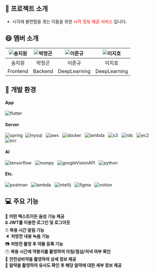 ## :bell: 프로젝트 소개

- 시각에 불편함을 겪는 이들을 위한 <span style="color:red"> 시각 정보 제공 서비스 </span> 입니다.

## :smile: 멤버 소개

| ![송지원](https://github.com/almaeng2/.github/assets/110841041/5f94f681-3b33-4b0b-badb-ea11b7abaf69) | ![박정곤](https://github.com/almaeng2/.github/assets/110841041/f326aa9b-f786-4597-94b1-7d2122dcaff8) | ![이준규](https://github.com/almaeng2/.github/assets/110841041/ad4e277e-03ac-46a6-8702-66117f0445c8) | ![이지호](https://github.com/almaeng2/.github/assets/110841041/27c052f8-53a8-4991-b350-6fd76825d5b8) |
|:---------------------------------------------------------------------------------------------------------:|:---------------------------------------------------------------------------------------------------------:|:---------------------------------------------------------------------------------------------------------:|:---------------------------------------------------------------------------------------------------------:|
|                                                    송지원                                                    |                                                    박정곤                                                    |                                                    이준규                                                    |                                                    이지호                                                    |
|                                                 Frontend                                                  |                                                  Backend                                                  |                                               DeepLearning                                                |                                               DeepLearning                                                |

## :deciduous_tree: 개발 환경

#### App
![flutter](https://img.shields.io/badge/flutter-02569B?style=for-the-badge&logo=flutter&logoColor=white) &nbsp;

#### Server
![spring](https://img.shields.io/badge/Spring-6DB33F?style=for-the-badge&logo=spring&logoColor=white)&nbsp;
![mysql](https://img.shields.io/badge/MySQL-00000F?style=for-the-badge&logo=mysql&logoColor=white) &nbsp;
![aws](https://img.shields.io/badge/aws-FF9900?style=for-the-badge&logo=amazon&logoColor=white) &nbsp;
![docker](https://img.shields.io/badge/DOCKER-527FFF?style=for-the-badge&logo=docker&logoColor=white) &nbsp;
![lambda](https://img.shields.io/badge/lambda-FF9900?style=for-the-badge&logo=awslambda&logoColor=white) &nbsp;
![s3](https://img.shields.io/badge/s3-569A31?style=for-the-badge&logoColor=white) &nbsp;
![rds](https://img.shields.io/badge/rds-527FFD?style=for-the-badge&logoColor=white) &nbsp;
![ec2](https://img.shields.io/badge/ec2-FFB71B?style=for-the-badge&logoColor=white) &nbsp;
![ecr](https://img.shields.io/badge/ecr-FF9900?style=for-the-badge&logoColor=white) &nbsp;

#### AI
![tensorflow](https://img.shields.io/badge/tensorflow-FF6F00?style=for-the-badge&logo=tensorflow&logoColor=white) &nbsp;
![numpy](https://img.shields.io/badge/numpy-013243?style=for-the-badge&logo=numpy&logoColor=white) &nbsp;
![googleVisionAPI](https://img.shields.io/badge/googleAPI-4285F4?style=for-the-badge&logo=googlecloud&logoColor=white) &nbsp;
![python](https://img.shields.io/badge/python-3776AB?style=for-the-badge&logo=python&logoColor=white) &nbsp;

#### Etc.
![postman](https://img.shields.io/badge/postman-FF6C37?style=for-the-badge&logo=postman&logoColor=white) &nbsp;
![lambda](https://img.shields.io/badge/swagger-FF9900?style=for-the-badge&logo=swagger&logoColor=white) &nbsp;
![intellij](https://img.shields.io/badge/intellij_IDEA-000000?style=for-the-badge&logo=intellijIDEA&logoColor=white) &nbsp;
![figma](https://img.shields.io/badge/figma-F24e1e?style=for-the-badge&logo=figma&logoColor=white) &nbsp;
![notion](https://img.shields.io/badge/notion-000000?style=for-the-badge&logo=notion&logoColor=white) &nbsp;

## :computer: 주요 기능

:microphone: **어떤 텍스트이든 음성 기능 제공** <br>
:lock: **JWT를 이용한 로그인 및 로그아웃** <br>
:alarm_clock: **복용 시간 알림 기능** <br>
:speaker: **처방전 내용 녹음 기능** <br>
:camera: **처방전 촬영 후 약품 등록 기능** <br>
:clock1: **복용 시간에 약봉지를 촬영하여 아침/점심/저녁 여부 확인** <br>
:notebook: **안전상비약을 촬영하여 상세 정보 제공** <br>
:pill: **알약을 촬영하여 유사도 확인 후 해당 알약에 대한 세부 정보 제공** <br>
